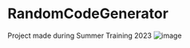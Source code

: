 # RandomCodeGenerator
Project made during Summer Training 2023
![image](https://github.com/user-attachments/assets/501f7224-f09f-44a1-8aa0-d8f10cc148fe)

